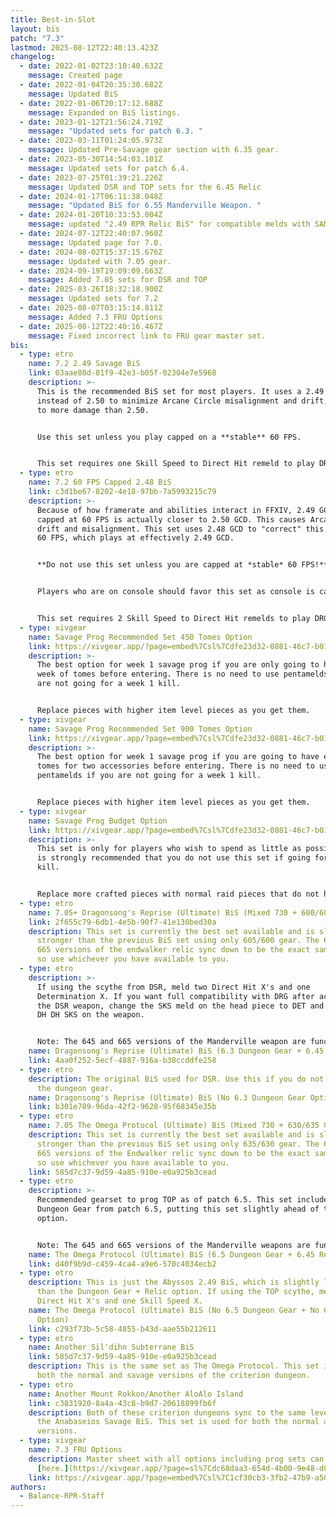 ```yaml
---
title: Best-in-Slot
layout: bis
patch: "7.3"
lastmod: 2025-08-12T22:40:13.423Z
changelog:
  - date: 2022-01-02T23:10:40.632Z
    message: Created page
  - date: 2022-01-04T20:35:30.682Z
    message: Updated BiS
  - date: 2022-01-06T20:17:12.688Z
    message: Expanded on BiS listings.
  - date: 2023-01-12T21:56:24.719Z
    message: "Updated sets for patch 6.3. "
  - date: 2023-03-11T01:24:05.973Z
    message: Updated Pre-Savage gear section with 6.35 gear.
  - date: 2023-05-30T14:54:03.101Z
    message: Updated sets for patch 6.4.
  - date: 2023-07-25T01:39:21.226Z
    message: Updated DSR and TOP sets for the 6.45 Relic
  - date: 2024-01-17T06:11:38.048Z
    message: "Updated BiS for 6.55 Manderville Weapon. "
  - date: 2024-01-20T10:33:53.004Z
    message: updated "2.49 RPR Relic BiS" for compatible melds with SAM/MNK.
  - date: 2024-07-12T22:40:07.960Z
    message: Updated page for 7.0.
  - date: 2024-08-02T15:37:15.676Z
    message: Updated with 7.05 gear.
  - date: 2024-09-19T19:09:09.663Z
    message: Added 7.05 sets for DSR and TOP
  - date: 2025-03-26T18:32:18.900Z
    message: Updated sets for 7.2
  - date: 2025-08-07T03:15:14.811Z
    message: Added 7.3 FRU Options
  - date: 2025-08-12T22:40:16.467Z
    message: Fixed incorrect link to FRU gear master set.
bis:
  - type: etro
    name: 7.2 2.49 Savage BiS
    link: 03aae80d-81f9-42e3-b05f-02304e7e5968
    description: >-
      This is the recommended BiS set for most players. It uses a 2.49 GCD
      instead of 2.50 to minimize Arcane Circle misalignment and drift, equating
      to more damage than 2.50.


      Use this set unless you play capped on a **stable** 60 FPS.


      This set requires one Skill Speed to Direct Hit remeld to play DRG.
  - type: etro
    name: 7.2 60 FPS Capped 2.48 BiS
    link: c3d1be67-8202-4e18-97bb-7a5993215c79
    description: >-
      Because of how framerate and abilities interact in FFXIV, 2.49 GCD while
      capped at 60 FPS is actually closer to 2.50 GCD. This causes Arcane Circle
      drift and misalignment. This set uses 2.48 GCD to "correct" this while at
      60 FPS, which plays at effectively 2.49 GCD. 


      **Do not use this set unless you are capped at *stable* 60 FPS!** 


      Players who are on console should favor this set as console is capped at 60 FPS.


      This set requires 2 Skill Speed to Direct Hit remelds to play DRG.
  - type: xivgear
    name: Savage Prog Recommended Set 450 Tomes Option
    link: https://xivgear.app/?page=embed%7Csl%7Cdfe23d32-0881-46c7-b019-fb7f9556635a&onlySetIndex=1
    description: >-
      The best option for week 1 savage prog if you are only going to have one
      week of tomes before entering. There is no need to use pentamelds if you
      are not going for a week 1 kill. 


      Replace pieces with higher item level pieces as you get them.
  - type: xivgear
    name: Savage Prog Recommended Set 900 Tomes Option
    link: https://xivgear.app/?page=embed%7Csl%7Cdfe23d32-0881-46c7-b019-fb7f9556635a&onlySetIndex=2
    description: >-
      The best option for week 1 savage prog if you are going to have enough
      tomes for two accessories before entering. There is no need to use
      pentamelds if you are not going for a week 1 kill. 


      Replace pieces with higher item level pieces as you get them.
  - type: xivgear
    name: Savage Prog Budget Option
    link: https://xivgear.app/?page=embed%7Csl%7Cdfe23d32-0881-46c7-b019-fb7f9556635a&onlySetIndex=9
    description: >-
      This set is only for players who wish to spend as little as possible. It
      is strongly recommended that you do not use this set if going for a week 1
      kill. 


      Replace more crafted pieces with normal raid pieces that do not have skill speed to reduce the cost further. Meld skill speed to maintain a 2.49 GCD, but do not go faster than this ideally.
  - type: etro
    name: 7.05+ Dragonsong's Reprise (Ultimate) BiS (Mixed 730 + 600/605 Gear)
    link: 2f655c79-6db1-4e5b-90f7-41e130bed30a
    description: This set is currently the best set available and is slightly
      stronger than the previous BiS set using only 605/600 gear. The 645 and
      665 versions of the endwalker relic sync down to be the exact same weapon,
      so use whichever you have available to you.
  - type: etro
    description: >-
      If using the scythe from DSR, meld two Direct Hit X's and one
      Determination X. If you want full compatibility with DRG after acquiring
      the DSR weapon, change the SKS meld on the head piece to DET and then do
      DH DH SKS on the weapon.


      Note: The 645 and 665 versions of the Manderville weapon are functionally the same in DSR. Use whichever you have and allocate the stats as shown in the etro link.
    name: Dragonsong's Reprise (Ultimate) BiS (6.3 Dungeon Gear + 6.45 Relic Option)
    link: 4aa0f252-5ecf-4887-916a-b38ccddfe258
  - type: etro
    description: The original BiS used for DSR. Use this if you do not want to farm
      the dungeon gear.
    name: Dragonsong's Reprise (Ultimate) BiS (No 6.3 Dungeon Gear Option)
    link: b301e789-96da-42f2-9628-95f68345e35b
  - type: etro
    name: 7.05 The Omega Protocol (Ultimate) BiS (Mixed 730 + 630/635 Gear)
    description: This set is currently the best set available and is slightly
      stronger than the previous BiS set using only 635/630 gear. The 645 and
      665 versions of the Endwalker relic sync down to be the exact same weapon,
      so use whichever you have available to you.
    link: 585d7c37-9d59-4a85-910e-e0a925b3cead
  - type: etro
    description: >-
      Recommended gearset to prog TOP as of patch 6.5. This set includes the
      Dungeon Gear from patch 6.5, putting this set slightly ahead of the other
      option.


      Note: The 645 and 665 versions of the Manderville weapons are functionally the same in TOP. Use whichever you have and allocate the stats as shown in the etro link.
    name: The Omega Protocol (Ultimate) BiS (6.5 Dungeon Gear + 6.45 Relic Option)
    link: d40f9b9d-c459-4ca4-a9e6-570c4034ecb2
  - type: etro
    description: This is just the Abyssos 2.49 BiS, which is slightly lower in DPS
      than the Dungeon Gear + Relic option. If using the TOP scythe, meld two
      Direct Hit X's and one Skill Speed X.
    name: The Omega Protocol (Ultimate) BiS (No 6.5 Dungeon Gear + No 6.45 Relic
      Option)
    link: c293f73b-5c58-4855-b43d-aae55b212611
  - type: etro
    name: Another Sil'dihn Subterrane BiS
    link: 585d7c37-9d59-4a85-910e-e0a925b3cead
    description: This is the same set as The Omega Protocol. This set is used for
      both the normal and savage versions of the criterion dungeon.
  - type: etro
    name: Another Mount Rokkon/Another AloAlo Island
    link: c3831920-8a4a-43c8-b9d7-20618899fb6f
    description: Both of these criterion dungeons sync to the same level, and use
      the Anabaseios Savage BiS. This set is used for both the normal and savage
      versions.
  - type: xivgear
    name: 7.3 FRU Options
    description: Master sheet with all options including prog sets can be found
      [here.](https://xivgear.app/?page=sl%7Cdc68daa3-654d-4b00-9e48-d090237f1307)
    link: https://xivgear.app/?page=embed%7Csl%7C1cf30cb3-3fb2-47b9-a500-d8b117791a8e
authors:
  - Balance-RPR-Staff
---
```

